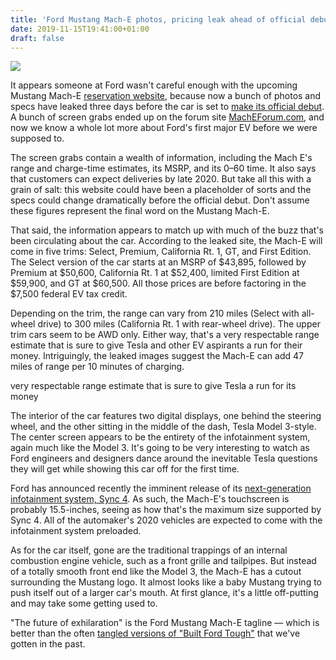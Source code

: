 ```yaml
---
title: 'Ford Mustang Mach-E photos, pricing leak ahead of official debut'
date: 2019-11-15T19:41:00+01:00
draft: false
---
```


![](https://cdn.vox-cdn.com/thumbor/04zvtxwtMeNeATAMJwzXQbkExq0=/154x0:946x528/1310x873/cdn.vox-cdn.com/uploads/chorus_image/image/65708753/MachE_7.0.png)

It appears someone at Ford wasn't careful enough with the upcoming Mustang Mach-E [reservation website](https://www.ford.com/powertrains/battery-electric-vehicles/mach-e/), because now a bunch of photos and specs have leaked three days before the car is set to [make its official debut](https://www.theverge.com/2019/11/14/20964592/ford-mustang-mach-e-electric-suv-name-reservation-price). A bunch of screen grabs ended up on the forum site [MachEForum.com](https://www.macheforum.com/site/threads/discovered-2021-mustang-mach-e-official-page-w-pricing-models-specs-video-etc.49/), and now we know a whole lot more about Ford's first major EV before we were supposed to.

The screen grabs contain a wealth of information, including the Mach E's range and charge-time estimates, its MSRP, and its 0–60 time. It also says that customers can expect deliveries by late 2020. But take all this with a grain of salt: this website could have been a placeholder of sorts and the specs could change dramatically before the official debut. Don't assume these figures represent the final word on the Mustang Mach-E.

That said, the information appears to match up with much of the buzz that's been circulating about the car. According to the leaked site, the Mach-E will come in five trims: Select, Premium, California Rt. 1, GT, and First Edition. The Select version of the car starts at an MSRP of $43,895, followed by Premium at $50,600, California Rt. 1 at $52,400, limited First Edition at $59,900, and GT at $60,500. All those prices are before factoring in the $7,500 federal EV tax credit.

Depending on the trim, the range can vary from 210 miles (Select with all-wheel drive) to 300 miles (California Rt. 1 with rear-wheel drive). The upper trim cars seem to be AWD only. Either way, that's a very respectable range estimate that is sure to give Tesla and other EV aspirants a run for their money. Intriguingly, the leaked images suggest the Mach-E can add 47 miles of range per 10 minutes of charging.

very respectable range estimate that is sure to give Tesla a run for its money

The interior of the car features two digital displays, one behind the steering wheel, and the other sitting in the middle of the dash, Tesla Model 3-style. The center screen appears to be the entirety of the infotainment system, again much like the Model 3. It's going to be very interesting to watch as Ford engineers and designers dance around the inevitable Tesla questions they will get while showing this car off for the first time.

Ford has announced recently the imminent release of its [next-generation infotainment system, Sync 4](https://media.ford.com/content/fordmedia/fna/us/en/news/2019/10/30/ford-sync-4-brings-new-levels-of-connectivity.html). As such, the Mach-E's touchscreen is probably 15.5-inches, seeing as how that's the maximum size supported by Sync 4. All of the automaker's 2020 vehicles are expected to come with the infotainment system preloaded.

As for the car itself, gone are the traditional trappings of an internal combustion engine vehicle, such as a front grille and tailpipes. But instead of a totally smooth front end like the Model 3, the Mach-E has a cutout surrounding the Mustang logo. It almost looks like a baby Mustang trying to push itself out of a larger car's mouth. At first glance, it's a little off-putting and may take some getting used to.

"The future of exhilaration" is the Ford Mustang Mach-E tagline — which is better than the often [tangled versions of "Built Ford Tough"](https://www.theverge.com/2016/9/8/12846440/ford-tough-ford-trucks-ford-tough-ford-tough-truck-ford) that we've gotten in the past.